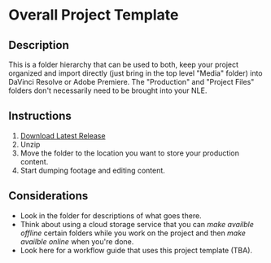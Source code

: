 # Overall Project Template

## Description
This is a folder hierarchy that can be used to both, keep your project organized and import directly (just bring in the top level "Media" folder) into DaVinci Resolve or Adobe Premiere. The "Production" and "Project Files" folders don't necessarily need to be brought into your NLE.

## Instructions
1. [Download Latest Release](https://github.com/lsuxrstudio/overall-project-template/archive/refs/tags/v1.0.0.zip)
2. Unzip
3. Move the folder to the location you want to store your production content.
4. Start dumping footage and editing content.

## Considerations
* Look in the folder for descriptions of what goes there.
* Think about using a cloud storage service that you can _make availble offline_ certain folders while you work on the project and then _make availble online_ when you're done.
* Look here for a workflow guide that uses this project template (TBA).
